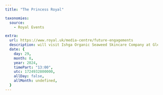 ```yaml
---
title: "The Princess Royal"

taxonomies:
  source:
    - Royal Events

extra:
  url: https://www.royal.uk/media-centre/future-engagements
  description: will visit Ishga Organic Seaweed Skincare Company at Gleann Seileach Business Park, Stornoway, Isle of Lewis, Western Isles.
  date: {
    day: 29,
    month: 8,
    year: 2024,
    timePart: "13:00",
    utc: 1724932800000,
    allDay: false,
    allMonth: undefined,
  }
---
```

